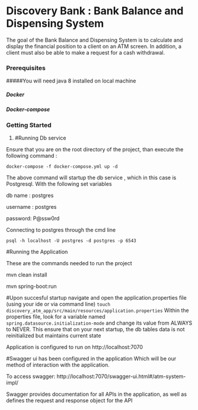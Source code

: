 # Discovery Bank : Bank Balance and Dispensing System

The goal of the Bank Balance and Dispensing System is to calculate and display the financial position to a client on an ATM screen.  In addition, a client must also be able to make a request for a cash withdrawal.

### Prerequisites
#####You will need java 8 installed on local machine
##### Docker
##### Docker-compose


### Getting Started

1. #Running Db service 

Ensure that you are on the root directory of the project, than execute the following command :
 
`docker-compose -f docker-compose.yml up -d`

The above command will startup the db service , which in this case is Postgresql. With the following set variables

db name : postgres

username : postgres
 
password: P@ssw0rd

Connecting to postgres through the cmd line

`psql -h localhost -U postgres -d postgres -p 6543`

#Running the Application

These are the commands needed to run the project

mvn clean install

mvn spring-boot:run

#Upon succesful startup
navigate and open the application.properties file (using your ide or via command line)
`touch discovery_atm_app/src/main/resources/application.properties`
Within the properties file, look for a variable named `spring.datasource.initialization-mode` and change its value from ALWAYS to NEVER. This ensure that on your next startup, the db tables data is not reinitialized but maintains current state

Application is configured to run on http://localhost:7070

   

#Swagger ui
 has been configured in the application Which will be our method of interaction with the application.

To access swagger: http://localhost:7070/swagger-ui.html#/atm-system-impl/


Swagger provides documentation for all APIs in the application, as well as defines the request and response object for the API


